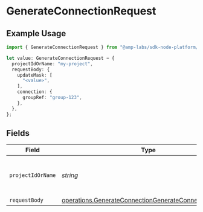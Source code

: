 # GenerateConnectionRequest

## Example Usage

```typescript
import { GenerateConnectionRequest } from "@amp-labs/sdk-node-platform/models/operations";

let value: GenerateConnectionRequest = {
  projectIdOrName: "my-project",
  requestBody: {
    updateMask: [
      "<value>",
    ],
    connection: {
      groupRef: "group-123",
    },
  },
};
```

## Fields

| Field                                                                                                                            | Type                                                                                                                             | Required                                                                                                                         | Description                                                                                                                      | Example                                                                                                                          |
| -------------------------------------------------------------------------------------------------------------------------------- | -------------------------------------------------------------------------------------------------------------------------------- | -------------------------------------------------------------------------------------------------------------------------------- | -------------------------------------------------------------------------------------------------------------------------------- | -------------------------------------------------------------------------------------------------------------------------------- |
| `projectIdOrName`                                                                                                                | *string*                                                                                                                         | :heavy_check_mark:                                                                                                               | The Ampersand project ID or project name.                                                                                        | my-project                                                                                                                       |
| `requestBody`                                                                                                                    | [operations.GenerateConnectionGenerateConnectionRequest](../../models/operations/generateconnectiongenerateconnectionrequest.md) | :heavy_minus_sign:                                                                                                               | N/A                                                                                                                              |                                                                                                                                  |